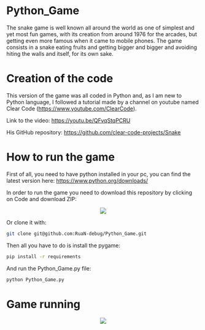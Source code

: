 # Python_Game
The snake game is well known all around the world as one of simplest and yet most fun games, with its creation from around 1976 for the arcades, but getting even more famous when it came to mobile phones. The game consists in a snake eating fruits and getting bigger and bigger and avoiding hiting the walls and itself, for its own sake.

# Creation of the code
This version of the game was all coded in Python and, as I am new to Python language, I followed a tutorial made by a channel on youtube named Clear Code (https://www.youtube.com/ClearCode).


Link to the video: https://youtu.be/QFvqStqPCRU 


His GitHub repository: https://github.com/clear-code-projects/Snake

# How to run the game

First of all, you need to have python installed in your pc, you can find the latest version here: https://www.python.org/downloads/

In order to run the game you need to download this repository by clicking on Code and download ZIP:

<p align="center">
  <img src="https://user-images.githubusercontent.com/54671133/129487925-ea40e0ab-a1a8-4cb4-aed0-ff30a37a4850.png" />
</p>

Or clone it with:
```sh
git clone git@github.com:RuaN-debug/Python_Game.git
```

Then all you have to do is install the pygame:
```sh
pip install -r requirements
```
And run the Python_Game.py file:
```sh
python Python_Game.py
```

# Game running

<p align="center">
  <img src="https://user-images.githubusercontent.com/54671133/129487830-a3901d4b-416d-4549-911a-9868d3c12f1f.png" />
</p>
